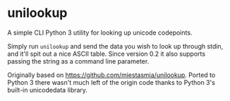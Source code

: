 # unilookup

A simple CLI Python 3 utility for looking up unicode codepoints.

Simply run `unilookup` and send the data you wish to look up through stdin, and it'll spit out a nice ASCII table. Since version 0.2 it also supports passing the string as a command line parameter.

Originally based on https://github.com/miestasmia/unilookup. Ported to Python 3 there wasn't much left of the origin code thanks to Python 3's built-in unicodedata library.

